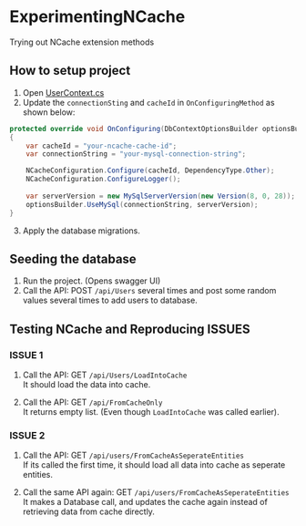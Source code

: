 # ExperimentingNCache
Trying out NCache extension methods


## How to setup project

1. Open [UserContext.cs](UsersApi/Models/UserContext.cs) 
2. Update the `connectionSting` and `cacheId` in `OnConfiguringMethod` as shown below:

```csharp
protected override void OnConfiguring(DbContextOptionsBuilder optionsBuilder)
{
    var cacheId = "your-ncache-cache-id";
    var connectionString = "your-mysql-connection-string";

    NCacheConfiguration.Configure(cacheId, DependencyType.Other);
    NCacheConfiguration.ConfigureLogger();
    
    var serverVersion = new MySqlServerVersion(new Version(8, 0, 28));
    optionsBuilder.UseMySql(connectionString, serverVersion);
}
```

3. Apply the database migrations.


## Seeding the database

1. Run the project. (Opens swagger UI)
2. Call the API: POST `/api/Users` several times and post some random values several times to add users to database.


## Testing NCache and Reproducing ISSUES

### ISSUE 1

1. Call the API: GET `/api/Users/LoadIntoCache`  
It should load the data into cache.

2. Call the API: GET `/api/FromCacheOnly`  
It returns empty list. (Even though `LoadIntoCache` was called earlier).



### ISSUE 2

1. Call the API: GET `/api/users/FromCacheAsSeperateEntities`  
If its called the first time, it should load all data into cache as seperate entities.

2. Call the same API again: GET `/api/users/FromCacheAsSeperateEntities`  
It makes a Database call, and updates the cache again instead of retrieving data from cache directly.
